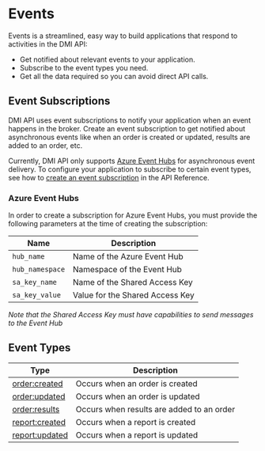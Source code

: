 # Events
Events is a streamlined, easy way to build applications that respond to activities in the DMI API:
- Get notified about relevant events to your application.
- Subscribe to the event types you need.
- Get all the data required so you can avoid direct API calls.

## Event Subscriptions
DMI API uses event subscriptions to notify your application when an event happens in the broker. Create an event subscription to get notified about asynchronous events like when an order is created or updated, results are added to an order, etc.

Currently, DMI API only supports [Azure Event Hubs](https://docs.microsoft.com/en-us/azure/event-hubs/event-hubs-about) for asynchronous event delivery. To configure your application to subscribe to certain event types, see how to [create an event subscription](/docs/dmi/api/operations/create-a-event-subscription) in the API Reference.

### Azure Event Hubs
In order to create a subscription for Azure Event Hubs, you must provide the following parameters at the time of creating the subscription:

| Name            | Description                    |
|-----------------|--------------------------------|
| `hub_name`      | Name of the Azure Event Hub    |
| `hub_namespace` | Namespace of the Event Hub     |
| `sa_key_name` | Name of the Shared Access Key  |
| `sa_key_value` | Value for the Shared Access Key |

*Note that the Shared Access Key must have capabilities to send messages to the Event Hub*

## Event Types

| Type                                      | Description                               |
|-------------------------------------------|-------------------------------------------|
| [order:created](types/order-created.md)   | Occurs when an order is created           |
| [order:updated](types/order-updated.md)   | Occurs when an order is updated           |
| [order:results](types/order-results.md)   | Occurs when results are added to an order |
| [report:created](types/report-created.md) | Occurs when a report is created           |
| [report:updated](types/report-updated.md) | Occurs when a report is updated           |
